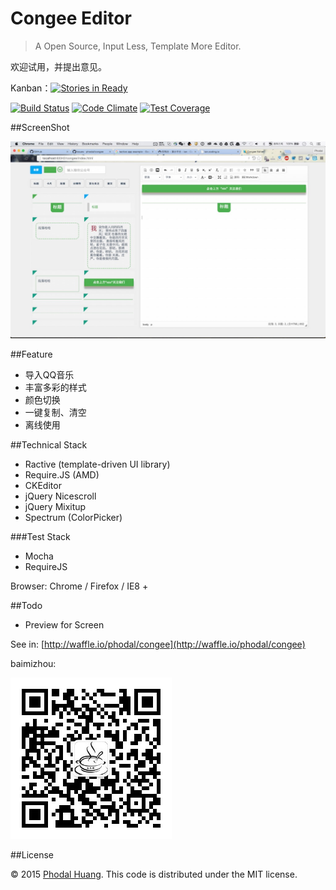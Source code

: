 # Congee Editor

> A Open Source, Input Less, Template More Editor.

欢迎试用，并提出意见。

Kanban：[![Stories in Ready](https://badge.waffle.io/phodal/congee.svg?label=ready&title=Ready)](http://waffle.io/phodal/congee)

[![Build Status](https://travis-ci.org/phodal/congee.svg?branch=gh-pages)](https://travis-ci.org/phodal/congee)
[![Code Climate](https://codeclimate.com/github/phodal/congee/badges/gpa.svg)](https://codeclimate.com/github/phodal/congee)
[![Test Coverage](https://codeclimate.com/github/phodal/congee/badges/coverage.svg)](https://codeclimate.com/github/phodal/congee/coverage)

##ScreenShot

![Screenshot](docs/screenshot.jpg)

##Feature

- 导入QQ音乐
- 丰富多彩的样式
- 颜色切换
- 一键复制、清空
- 离线使用

##Technical Stack

- Ractive (template-driven UI library)
- Require.JS (AMD)
- CKEditor
- jQuery Nicescroll
- jQuery Mixitup
- Spectrum (ColorPicker)

###Test Stack

- Mocha
- RequireJS

Browser: Chrome / Firefox / IE8 +

##Todo

- Preview for Screen

See in: [http://waffle.io/phodal/congee](http://waffle.io/phodal/congee)


baimizhou:

![Baimizhou Wechat](baimizhou.jpg)

##License

© 2015 [Phodal Huang](https://www.phodal.com). This code is distributed under the MIT license.
